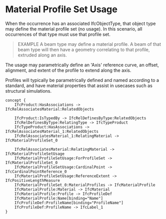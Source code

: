 Material Profile Set Usage
==========================

When the occurrence has an associated IfcObjectType, that object type may define the material profile set (no usage). In this scenario, all occurrences of that type must use that profile set.

> EXAMPLE A beam type may define a material profile. A beam of that beam type will then have a geometry correlating to that profile, extruded along an axis.

The usage may parametrically define an 'Axis' reference curve, an offset, alignment, and extent of the profile to extend along the axis.

Profiles will typically be parametrically defined and named according to a standard, and have material properties that assist in usecases such as structural simulations.

```
concept {
    IfcProduct:HasAssociations -> IfcRelAssociatesMaterial:RelatedObjects

    IfcProduct:IsTypedBy -> IfcRelDefinesByType:RelatedObjects
    IfcRelDefinesByType:RelatingType -> IfcTypeProduct
    IfcTypeProduct:HasAssociations -> IfcRelAssociatesMaterial_1:RelatedObjects
    IfcRelAssociatesMaterial_1:RelatingMaterial -> IfcMaterialProfileSet_0

    IfcRelAssociatesMaterial:RelatingMaterial -> IfcMaterialProfileSetUsage
    IfcMaterialProfileSetUsage:ForProfileSet -> IfcMaterialProfileSet_0
    IfcMaterialProfileSetUsage:CardinalPoint -> IfcCardinalPointReference_0
    IfcMaterialProfileSetUsage:ReferenceExtent -> IfcPositiveLengthMeasure
    IfcMaterialProfileSet_0:MaterialProfiles -> IfcMaterialProfile
    IfcMaterialProfile:Material -> IfcMaterial
    IfcMaterialProfile:Profile -> IfcProfileDef
    IfcMaterialProfile:Name[binding="Name"]
    IfcProfileDef:ProfileName[binding="ProfileName"]
    IfcProfileDef:ProfileName -> IfcLabel_1
}
```
